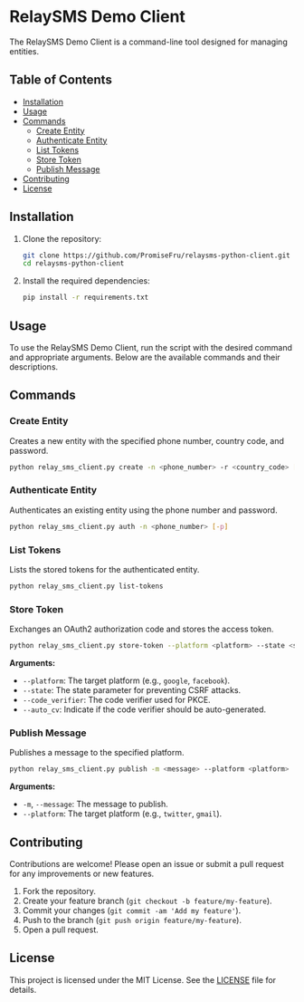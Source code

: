 # RelaySMS Demo Client

The RelaySMS Demo Client is a command-line tool designed for managing entities.

## Table of Contents

- [Installation](#installation)
- [Usage](#usage)
- [Commands](#commands)
  - [Create Entity](#create-entity)
  - [Authenticate Entity](#authenticate-entity)
  - [List Tokens](#list-tokens)
  - [Store Token](#store-token)
  - [Publish Message](#publish-message)
- [Contributing](#contributing)
- [License](#license)

## Installation

1. Clone the repository:

   ```bash
   git clone https://github.com/PromiseFru/relaysms-python-client.git
   cd relaysms-python-client
   ```

2. Install the required dependencies:
   ```bash
   pip install -r requirements.txt
   ```

## Usage

To use the RelaySMS Demo Client, run the script with the desired command and
appropriate arguments. Below are the available commands and their descriptions.

## Commands

### Create Entity

Creates a new entity with the specified phone number, country code, and
password.

```bash
python relay_sms_client.py create -n <phone_number> -r <country_code> [-p]
```

### Authenticate Entity

Authenticates an existing entity using the phone number and password.

```bash
python relay_sms_client.py auth -n <phone_number> [-p]
```

### List Tokens

Lists the stored tokens for the authenticated entity.

```bash
python relay_sms_client.py list-tokens
```

### Store Token

Exchanges an OAuth2 authorization code and stores the access token.

```bash
python relay_sms_client.py store-token --platform <platform> --state <state> --code_verifier <code_verifier> [--auto_cv]
```

**Arguments:**

- `--platform`: The target platform (e.g., `google`, `facebook`).
- `--state`: The state parameter for preventing CSRF attacks.
- `--code_verifier`: The code verifier used for PKCE.
- `--auto_cv`: Indicate if the code verifier should be auto-generated.

### Publish Message

Publishes a message to the specified platform.

```bash
python relay_sms_client.py publish -m <message> --platform <platform>
```

**Arguments:**

- `-m`, `--message`: The message to publish.
- `--platform`: The target platform (e.g., `twitter`, `gmail`).

## Contributing

Contributions are welcome! Please open an issue or submit a pull request for any
improvements or new features.

1. Fork the repository.
2. Create your feature branch (`git checkout -b feature/my-feature`).
3. Commit your changes (`git commit -am 'Add my feature'`).
4. Push to the branch (`git push origin feature/my-feature`).
5. Open a pull request.

## License

This project is licensed under the MIT License. See the [LICENSE](LICENSE) file
for details.
